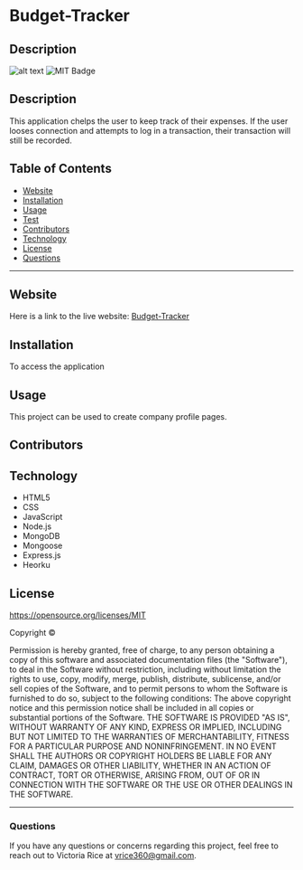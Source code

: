 # Budget-Tracker
## Description 
![alt text](./assets/Images/Budget_Tracker.png)
![MIT Badge](https://img.shields.io/badge/License-MIT-green)

## Description
This application chelps the user to keep track of their expenses. If the user looses connection and attempts to log in a transaction, their transaction will still be recorded.

## Table of Contents 
* [Website](#Website)
* [Installation](#Installation)
* [Usage](#Usage)
* [Test](#Test)
* [Contributors](#contributors)
* [Technology](#technology)
* [License](license)
* [Questions](#Questions)

***

## Website
Here is a link to the live website:
[Budget-Tracker](https://github.com/vtori37/Budget-Tracker)

## Installation 
To access the application

## Usage
This project can be used to create company profile pages.
## Contributors


## Technology
* HTML5
* CSS 
* JavaScript
* Node.js
* MongoDB
* Mongoose
* Express.js
* Heorku


## License 
https://opensource.org/licenses/MIT

Copyright © <years> <copyright holder>

Permission is hereby granted, free of charge, to any person obtaining a copy of this software and associated documentation files (the "Software"), to deal in the Software without restriction, including without limitation the rights to use, copy, modify, merge, publish, distribute, sublicense, and/or sell copies of the Software, and to permit persons to whom the Software is furnished to do so, subject to the following conditions:
The above copyright notice and this permission notice shall be included in all copies or substantial portions of the Software.
THE SOFTWARE IS PROVIDED "AS IS", WITHOUT WARRANTY OF ANY KIND, EXPRESS OR IMPLIED, INCLUDING BUT NOT LIMITED TO THE WARRANTIES OF MERCHANTABILITY, FITNESS FOR A PARTICULAR PURPOSE AND NONINFRINGEMENT. IN NO EVENT SHALL THE AUTHORS OR COPYRIGHT HOLDERS BE LIABLE FOR ANY CLAIM, DAMAGES OR OTHER LIABILITY, WHETHER IN AN ACTION OF CONTRACT, TORT OR OTHERWISE, ARISING FROM, OUT OF OR IN CONNECTION WITH THE SOFTWARE OR THE USE OR OTHER DEALINGS IN THE SOFTWARE.

***

### Questions
If you have any questions or concerns regarding this project, feel free to reach out to Victoria Rice at vrice360@gmail.com.
